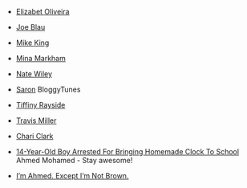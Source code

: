 ---
---



- [Elizabet Oliveira](http://www.miukimiu.com/)
- [Joe Blau](https://joeblau.com/)
- [Mike King](http://codepen.io/micjamking/)
- [Mina Markham](http://mina.codes/#💋)
- [Nate Wiley](http://codepen.io/natewiley/)
- [Saron](https://twitter.com/@saronyitbarek) BloggyTunes
- [Tiffiny Rayside](http://codepen.io/tmrDevelops/)
- [Travis Miller](http://www.travismillerweb.com/)
- [Chari Clark](CodeSchool)


- [14-Year-Old Boy Arrested For Bringing Homemade Clock To School](http://techcrunch.com/2015/09/16/14-year-old-boy-arrested-for-bringing-homemade-clock-to-school/) Ahmed Mohamed - Stay awesome!
- [I’m Ahmed. Except I’m Not Brown.](http://ihnatko.com/2015/09/16/im-achmed-except-im-not-brown/)
